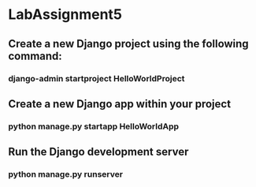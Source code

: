 # LabAssignment5
## Create a new Django project using the following command:
### django-admin startproject HelloWorldProject
## Create a new Django app within your project
### python manage.py startapp HelloWorldApp
## Run the Django development server
### python manage.py runserver
